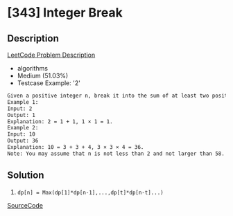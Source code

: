 # [343] Integer Break

## Description

[LeetCode Problem Description](https://leetcode.com/problems/integer-break/description/)

* algorithms
* Medium (51.03%)
* Testcase Example:  '2'

```md
Given a positive integer n, break it into the sum of at least two positive integers and maximize the product of those integers. Return the maximum product you can get.
Example 1:
Input: 2
Output: 1
Explanation: 2 = 1 + 1, 1 × 1 = 1.
Example 2:
Input: 10
Output: 36
Explanation: 10 = 3 + 3 + 4, 3 × 3 × 4 = 36.
Note: You may assume that n is not less than 2 and not larger than 58.

```

## Solution

1. `dp[n] = Max(dp[1]*dp[n-1],...,dp[t]*dp[n-t]...)`

[SourceCode](./solution.js)
